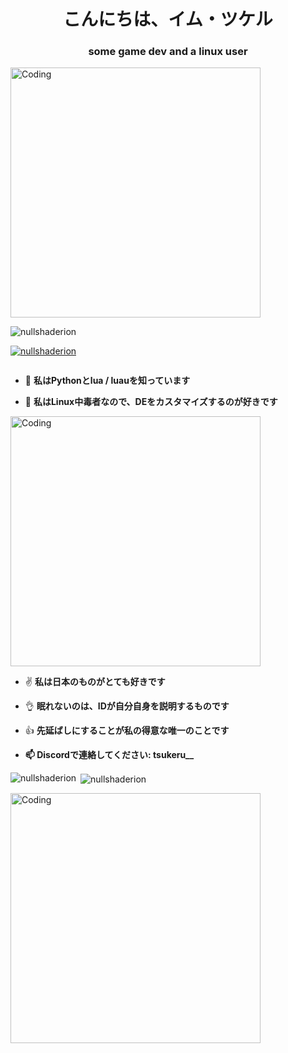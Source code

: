 <h1 align="center">こんにちは、イム・ツケル</h1>
<h3 align="center">some game dev and a linux user</h3>
<img align="center" alt="Coding" width="400" src="https://th.bing.com/th/id/R.b90acfa130e90e678cf51941d196448f?rik=vROLmixwqb4u%2bA&pid=ImgRaw&r=0">


<p align="left"> <img src="https://komarev.com/ghpvc/?username=nullshaderion&label=Profile%20views&color=0e75b6&style=flat" alt="nullshaderion" /> </p>

<p align="left"> <a href="https://github.com/ryo-ma/github-profile-trophy"><img src="https://github-profile-trophy.vercel.app/?username=nullshaderion" alt="nullshaderion" /></a> </p>

<p align="left"> <a href="https://twitter.com/" target="blank"><img src="https://img.shields.io/twitter/follow/?logo=twitter&style=for-the-badge" alt="" /></a> </p>

- 💯 **私はPythonとlua / luauを知っています**

- 💬 **私はLinux中毒者なので、DEをカスタマイズするのが好きです**

<img align="center" alt="Coding" width="400" src="https://media.tenor.com/25SRIrKFyRQAAAAC/tokyo-japan.gif">

- ✌️ **私は日本のものがとても好きです**

- 👌 **眠れないのは、IDが自分自身を説明するものです**
  
- 👍 **先延ばしにすることが私の得意な唯一のことです**

- **📫 Discordで連絡してください: tsukeru__** 

<p><img align="left" src="https://github-readme-stats.vercel.app/api/top-langs?username=nullshaderion&show_icons=true&locale=en&layout=compact" alt="nullshaderion" /></p>

<p>&nbsp;<img align="center" src="https://github-readme-stats.vercel.app/api?username=nullshaderion&show_icons=true&locale=en" alt="nullshaderion" /></p>

<img align="left" alt="Coding" width="400" src="https://i.pinimg.com/originals/8d/48/1e/8d481ee1eff63f9e2516b06588863722.gif">

